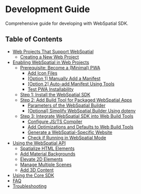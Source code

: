 # Development Guide

Comprehensive guide for developing with WebSpatial SDK.

## Table of Contents

- [Web Projects That Support WebSpatial](web-projects-that-support-webspatial/README.md)
  - [Creating a New Web Project](web-projects-that-support-webspatial/creating-new-web-projects.md)
- [Enabling WebSpatial in Web Projects](enabling-webspatial-in-web-projects/README.md)
  - [Prerequisite: Become a (Minimal) PWA](enabling-webspatial-in-web-projects/prerequisite-become-a-minimal-pwa.md)
    - [Add Icon Files](enabling-webspatial-in-web-projects/add-icon-files.md)
    - [[Option 1] Manually Add a Manifest](enabling-webspatial-in-web-projects/option-1-manually-add-a-manifest.md)
    - [[Option 2] Auto-add Manifest Using Tools](enabling-webspatial-in-web-projects/option-2-auto-add-manifest-using-tools.md)
    - [Test PWA Installability](enabling-webspatial-in-web-projects/test-pwa-installability.md)
  - [Step 1: Install the WebSpatial SDK](enabling-webspatial-in-web-projects/step-1-install-the-webspatial-sdk.md)
  - [Step 2: Add Build Tool for Packaged WebSpatial Apps](enabling-webspatial-in-web-projects/step-2-add-build-tool-for-packaged-webspatial-apps.md)
    - [Parameters of the WebSpatial Builder](enabling-webspatial-in-web-projects/parameters-of-the-webspatial-builder.md)
    - [[Optional] Simplify WebSpatial Builder Using dotenv](enabling-webspatial-in-web-projects/optional-simplify-webspatial-builder-using-dotenv.md)
  - [Step 3: Integrate WebSpatial SDK into Web Build Tools](enabling-webspatial-in-web-projects/step-3-integrate-webspatial-sdk-into-web-build-tools.md)
    - [Configure JS/TS Compiler](enabling-webspatial-in-web-projects/configure-js-ts-compiler.md)
    - [Add Optimizations and Defaults to Web Build Tools](enabling-webspatial-in-web-projects/add-optimizations-and-defaults-to-web-build-tools.md)
    - [Generate a WebSpatial-Specific Website](enabling-webspatial-in-web-projects/generate-a-webspatial-specific-website.md)
    - [Check if Running in WebSpatial Mode](enabling-webspatial-in-web-projects/check-if-running-in-webspatial-mode.md)
- [Using the WebSpatial API](using-the-webspatial-api/README.md)
  - [Spatialize HTML Elements](using-the-webspatial-api/spatialize-html-elements.md)
  - [Add Material Backgrounds](using-the-webspatial-api/add-material-backgrounds.md)
  - [Elevate 2D Elements](using-the-webspatial-api/elevate-2d-elements.md)
  - [Manage Multiple Scenes](using-the-webspatial-api/manage-multiple-scenes.md)
  - [Add 3D Content](using-the-webspatial-api/add-3d-content.md)
- [Using the Core SDK](using-the-core-sdk/README.md)
- [FAQ](faq.md)
- [Troubleshooting](troubleshooting.md)
